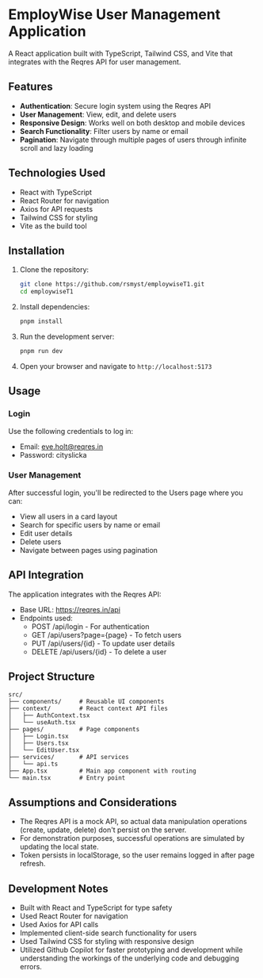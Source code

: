 # EmployWise User Management Application

A React application built with TypeScript, Tailwind CSS, and Vite that integrates with the Reqres API for user management.

## Features

- **Authentication**: Secure login system using the Reqres API
- **User Management**: View, edit, and delete users
- **Responsive Design**: Works well on both desktop and mobile devices
- **Search Functionality**: Filter users by name or email
- **Pagination**: Navigate through multiple pages of users through infinite scroll and lazy loading

## Technologies Used

- React with TypeScript
- React Router for navigation
- Axios for API requests
- Tailwind CSS for styling
- Vite as the build tool

## Installation

1. Clone the repository:

   ```bash
   git clone https://github.com/rsmyst/employwiseT1.git
   cd employwiseT1
   ```

2. Install dependencies:

   ```bash
   pnpm install
   ```

3. Run the development server:

   ```bash
   pnpm run dev
   ```

4. Open your browser and navigate to `http://localhost:5173`

## Usage

### Login

Use the following credentials to log in:

- Email: eve.holt@reqres.in
- Password: cityslicka

### User Management

After successful login, you'll be redirected to the Users page where you can:

- View all users in a card layout
- Search for specific users by name or email
- Edit user details
- Delete users
- Navigate between pages using pagination

## API Integration

The application integrates with the Reqres API:

- Base URL: https://reqres.in/api
- Endpoints used:
  - POST /api/login - For authentication
  - GET /api/users?page={page} - To fetch users
  - PUT /api/users/{id} - To update user details
  - DELETE /api/users/{id} - To delete a user

## Project Structure

```
src/
├── components/     # Reusable UI components
├── context/        # React context API files
│   ├── AuthContext.tsx
│   └── useAuth.tsx
├── pages/          # Page components
│   ├── Login.tsx
│   ├── Users.tsx
│   └── EditUser.tsx
├── services/       # API services
│   └── api.ts
├── App.tsx         # Main app component with routing
└── main.tsx        # Entry point
```

## Assumptions and Considerations

- The Reqres API is a mock API, so actual data manipulation operations (create, update, delete) don't persist on the server.
- For demonstration purposes, successful operations are simulated by updating the local state.
- Token persists in localStorage, so the user remains logged in after page refresh.

## Development Notes

- Built with React and TypeScript for type safety
- Used React Router for navigation
- Used Axios for API calls
- Implemented client-side search functionality for users
- Used Tailwind CSS for styling with responsive design
- Utilized Github Copilot for faster prototyping and development while understanding the workings of the underlying code and debugging errors.
